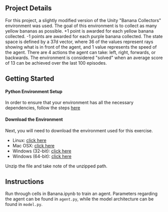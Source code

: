 ## Project Details

For this project, a slightly modified version of the Unity "Banana Collectors" environment was used. The goal of this environment is to collect as many yellow bananas as possible. +1 point is awarded for each yellow banana collected. -1 points are awarded for each purple banana collected. The state space is defined by a 37d vector, where 36 of the values represent rays showing what is in front of the agent, and 1 value represents the speed of the agent. There are 4 actions the agent can take: left, right, forwards, or backwards. The environment is considered "solved" when an average score of 13 can be achieved over the last 100 episodes.

## Getting Started

#### Python Environment Setup
In order to ensure that your environment has all the necessary dependencies, follow the steps [here](https://github.com/udacity/deep-reinforcement-learning#dependencies)

#### Download the Environment

Next, you will need to download the environment used for this exercise.

* Linux: [click here](https://s3-us-west-1.amazonaws.com/udacity-drlnd/P1/Banana/Banana_Linux.zip)
* Mac OSX: [click here](https://s3-us-west-1.amazonaws.com/udacity-drlnd/P1/Banana/Banana.app.zip)
* Windows (32-bit): [click here](https://s3-us-west-1.amazonaws.com/udacity-drlnd/P1/Banana/Banana_Windows_x86.zip)
* Windows (64-bit): [click here](https://s3-us-west-1.amazonaws.com/udacity-drlnd/P1/Banana/Banana_Windows_x86_64.zip)

Unzip the file and take note of the unzipped path.

## Instructions

Run through cells in Banana.ipynb to train an agent. Parameters regarding the agent can be found in `agent.py`, while the model architecture can be found in `model.py`.